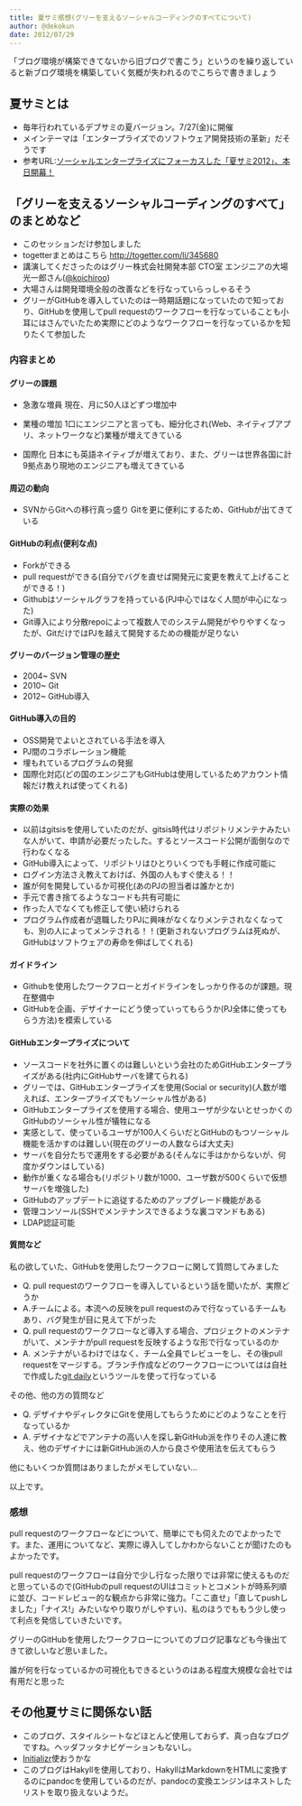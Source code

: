 ```yaml
---
title: 夏サミ感想(グリーを支えるソーシャルコーディングのすべてについて)
author: @dekokun
date: 2012/07/29
---
```


「ブログ環境が構築できてないから旧ブログで書こう」というのを繰り返していると新ブログ環境を構築していく気概が失われるのでこちらで書きましょう

## 夏サミとは

* 毎年行われているデブサミの夏バージョン。7/27(金)に開催
* メインテーマは「エンタープライズでのソフトウェア開発技術の革新」だそうです
* 参考URL:[ソーシャルエンタープライズにフォーカスした「夏サミ2012」、本日開幕！](http://codezine.jp/article/detail/6701)

## 「グリーを支えるソーシャルコーディングのすべて」のまとめなど

* このセッションだけ参加しました
* togetterまとめはこちら http://togetter.com/li/345680
* 講演してくださったのはグリー株式会社開発本部 CTO室 エンジニアの大場光一郎さん([@koichiroo](https://twitter.com/koichiroo/))
* 大場さんは開発環境全般の改善などを行なっていらっしゃるそう
* グリーがGitHubを導入していたのは一時期話題になっていたので知っており、GitHubを使用してpull requestのワークフローを行なっていることも小耳にはさんでいたため実際にどのようなワークフローを行なっているかを知りたくて参加した

### 内容まとめ

#### グリーの課題

* 急激な増員
現在、月に50人ほどずつ増加中

* 業種の増加
1口にエンジニアと言っても、細分化され(Web、ネイティブアプリ、ネットワークなど)業種が増えてきている

* 国際化
日本にも英語ネイティブが増えており、また、グリーは世界各国に計9拠点あり現地のエンジニアも増えてきている

#### 周辺の動向

* SVNからGitへの移行真っ盛り
Gitを更に便利にするため、GitHubが出てきている

#### GitHubの利点(便利な点)

* Forkができる
* pull requestができる(自分でバグを直せば開発元に変更を教えて上げることができる！)
* Githubはソーシャルグラフを持っている(PJ中心ではなく人間が中心になった)
* Git導入により分散repoによって複数人でのシステム開発がやりやすくなったが、GitだけではPJを越えて開発するための機能が足りない

#### グリーのバージョン管理の歴史

* 2004~ SVN
* 2010~ Git
* 2012~ GitHub導入

#### GitHub導入の目的

* OSS開発でよいとされている手法を導入
* PJ間のコラボレーション機能
* 埋もれているプログラムの発掘
* 国際化対応(どの国のエンジニアもGitHubは使用しているためアカウント情報だけ教えれば使ってくれる)

#### 実際の効果

* 以前はgitsisを使用していたのだが、gitsis時代はリポジトリメンテナみたいな人がいて、申請が必要だったした。するとソースコード公開が面倒なので行わなくなる
* GitHub導入によって、リポジトリはひとりいくつでも手軽に作成可能に
* ログイン方法さえ教えておけば、外国の人もすぐ使える！！
* 誰が何を開発しているか可視化(あのPJの担当者は誰かとか)
* 手元で書き捨てるようなコードも共有可能に
* 作った人でなくても修正して使い続けられる
* プログラム作成者が退職したりPJに興味がなくなりメンテされなくなっても、別の人によってメンテされる！！(更新されないプログラムは死ぬが、GitHubはソフトウェアの寿命を伸ばしてくれる)

#### ガイドライン

* Githubを使用したワークフローとガイドラインをしっかり作るのが課題。現在整備中
* GitHubを企画、デザイナーにどう使っていってもらうか(PJ全体に使ってもらう方法)を模索している

#### GitHubエンタープライズについて

* ソースコードを社外に置くのは難しいという会社のためGitHubエンタープライズがある(社内にGitHubサーバを建てられる)
* グリーでは、GitHubエンタープライズを使用(Social or security)(人数が増えれば、エンタープライズでもソーシャル性がある)
* GitHubエンタープライズを使用する場合、使用ユーザが少ないとせっかくのGitHubのソーシャル性が犠牲になる
* 実感として、使っているユーザが100人くらいだとGitHubのもつソーシャル機能を活かすのは難しい(現在のグリーの人数ならば大丈夫)
* サーバを自分たちで運用をする必要がある(そんなに手はかからないが、何度かダウンはしている)
* 動作が重くなる場合も(リポジトリ数が1000、ユーザ数が500くらいで仮想サーバを増強した)
* GitHubのアップデートに追従するためのアップグレード機能がある
* 管理コンソール(SSHでメンテナンスできるような裏コマンドもある)
* LDAP認証可能

#### 質問など

私の欲していた、GitHubを使用したワークフローに関して質問してみました

* Q. pull requestのワークフローを導入しているという話を聞いたが、実際どうか
* A.チームによる。本流への反映をpull requestのみで行なっているチームもあり、バグ発生が目に見えて下がった
* Q. pull requestのワークフローなど導入する場合、プロジェクトのメンテナがいて、メンテナがpull requestを反映するような形で行なっているのか
* A. メンテナがいるわけではなく、チーム全員でレビューをし、その後pull requestをマージする。ブランチ作成などのワークフローについてはは自社で作成した[git daily](http://labs.gree.jp/blog/2011/05/3528/)というツールを使って行なっている

その他、他の方の質問など

* Q. デザイナやディレクタにGitを使用してもらうためにどのようなことを行なっているか
* A. デザイナなどでアンテナの高い人を探し新GitHub派を作りその人達に教え、他のデザイナには新GitHub派の人から良さや使用法を伝えてもらう

他にもいくつか質問はありましたがメモしていない…

以上です。

### 感想

pull requestのワークフローなどについて、簡単にでも伺えたのでよかったです。また、運用についてなど、実際に導入してしかわからないことが聞けたのもよかったです。

pull requestのワークフローは自分で少し行なった限りでは非常に使えるものだと思っているので(GitHubのpull requestのUIはコミットとコメントが時系列順に並び、コードレビュー的な観点から非常に強力。「ここ直せ」「直してpushしました」「ナイス!」みたいなやり取りがしやすい)、私のほうでももう少し使って利点を発信していきたいです。

グリーのGitHubを使用したワークフローについてのブログ記事なども今後出てきて欲しいなど思いました。

誰が何を行なっているかの可視化もできるというのはある程度大規模な会社では有用だと思った

## その他夏サミに関係ない話

* このブログ、スタイルシートなどほとんど使用しておらず、真っ白なブログですね。ヘッダフッタナビゲーションもないし。
* [Initializr](http://kachibito.net/web-design/initializr-with-twitter-bootstrap.html)使おうかな
* このブログはHakyllを使用しており、HakyllはMarkdownをHTMLに変換するのにpandocを使用しているのだが、pandocの変換エンジンはネストしたリストを取り扱えないようだ。
